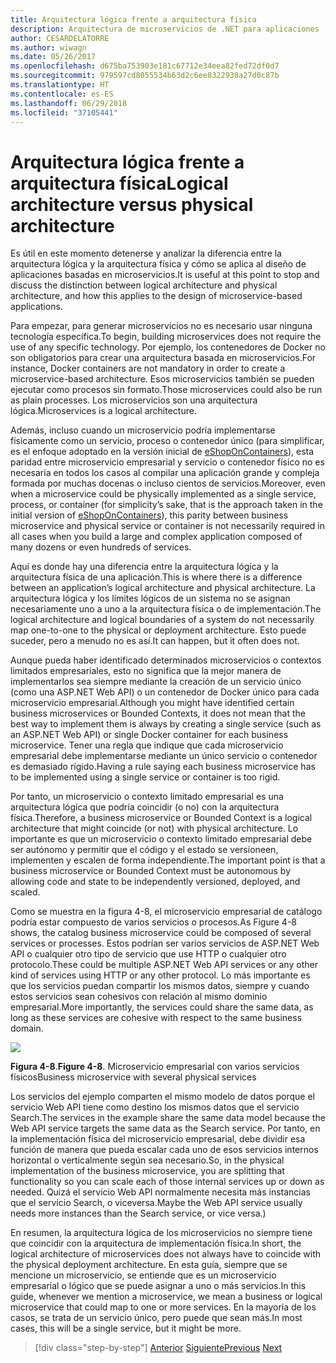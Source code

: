 ```yaml
---
title: Arquitectura lógica frente a arquitectura física
description: Arquitectura de microservicios de .NET para aplicaciones .NET en contenedores | Arquitectura lógica frente a arquitectura física
author: CESARDELATORRE
ms.author: wiwagn
ms.date: 05/26/2017
ms.openlocfilehash: d675ba753903e181c67712e34eea82fed72df0d7
ms.sourcegitcommit: 979597cd8055534b63d2c6ee8322938a27d0c87b
ms.translationtype: HT
ms.contentlocale: es-ES
ms.lasthandoff: 06/29/2018
ms.locfileid: "37105441"
---
```

# <a name="logical-architecture-versus-physical-architecture"></a><span data-ttu-id="6000e-103">Arquitectura lógica frente a arquitectura física</span><span class="sxs-lookup"><span data-stu-id="6000e-103">Logical architecture versus physical architecture</span></span>

<span data-ttu-id="6000e-104">Es útil en este momento detenerse y analizar la diferencia entre la arquitectura lógica y la arquitectura física y cómo se aplica al diseño de aplicaciones basadas en microservicios.</span><span class="sxs-lookup"><span data-stu-id="6000e-104">It is useful at this point to stop and discuss the distinction between logical architecture and physical architecture, and how this applies to the design of microservice-based applications.</span></span>

<span data-ttu-id="6000e-105">Para empezar, para generar microservicios no es necesario usar ninguna tecnología específica.</span><span class="sxs-lookup"><span data-stu-id="6000e-105">To begin, building microservices does not require the use of any specific technology.</span></span> <span data-ttu-id="6000e-106">Por ejemplo, los contenedores de Docker no son obligatorios para crear una arquitectura basada en microservicios.</span><span class="sxs-lookup"><span data-stu-id="6000e-106">For instance, Docker containers are not mandatory in order to create a microservice-based architecture.</span></span> <span data-ttu-id="6000e-107">Esos microservicios también se pueden ejecutar como procesos sin formato.</span><span class="sxs-lookup"><span data-stu-id="6000e-107">Those microservices could also be run as plain processes.</span></span> <span data-ttu-id="6000e-108">Los microservicios son una arquitectura lógica.</span><span class="sxs-lookup"><span data-stu-id="6000e-108">Microservices is a logical architecture.</span></span>

<span data-ttu-id="6000e-109">Además, incluso cuando un microservicio podría implementarse físicamente como un servicio, proceso o contenedor único (para simplificar, es el enfoque adoptado en la versión inicial de [eShopOnContainers](http://aka.ms/MicroservicesArchitecture)), esta paridad entre microservicio empresarial y servicio o contenedor físico no es necesaria en todos los casos al compilar una aplicación grande y compleja formada por muchas docenas o incluso cientos de servicios.</span><span class="sxs-lookup"><span data-stu-id="6000e-109">Moreover, even when a microservice could be physically implemented as a single service, process, or container (for simplicity’s sake, that is the approach taken in the initial version of [eShopOnContainers](http://aka.ms/MicroservicesArchitecture)), this parity between business microservice and physical service or container is not necessarily required in all cases when you build a large and complex application composed of many dozens or even hundreds of services.</span></span>

<span data-ttu-id="6000e-110">Aquí es donde hay una diferencia entre la arquitectura lógica y la arquitectura física de una aplicación.</span><span class="sxs-lookup"><span data-stu-id="6000e-110">This is where there is a difference between an application’s logical architecture and physical architecture.</span></span> <span data-ttu-id="6000e-111">La arquitectura lógica y los límites lógicos de un sistema no se asignan necesariamente uno a uno a la arquitectura física o de implementación.</span><span class="sxs-lookup"><span data-stu-id="6000e-111">The logical architecture and logical boundaries of a system do not necessarily map one-to-one to the physical or deployment architecture.</span></span> <span data-ttu-id="6000e-112">Esto puede suceder, pero a menudo no es así.</span><span class="sxs-lookup"><span data-stu-id="6000e-112">It can happen, but it often does not.</span></span>

<span data-ttu-id="6000e-113">Aunque pueda haber identificado determinados microservicios o contextos limitados empresariales, esto no significa que la mejor manera de implementarlos sea siempre mediante la creación de un servicio único (como una ASP.NET Web API) o un contenedor de Docker único para cada microservicio empresarial.</span><span class="sxs-lookup"><span data-stu-id="6000e-113">Although you might have identified certain business microservices or Bounded Contexts, it does not mean that the best way to implement them is always by creating a single service (such as an ASP.NET Web API) or single Docker container for each business microservice.</span></span> <span data-ttu-id="6000e-114">Tener una regla que indique que cada microservicio empresarial debe implementarse mediante un único servicio o contenedor es demasiado rígido.</span><span class="sxs-lookup"><span data-stu-id="6000e-114">Having a rule saying each business microservice has to be implemented using a single service or container is too rigid.</span></span>

<span data-ttu-id="6000e-115">Por tanto, un microservicio o contexto limitado empresarial es una arquitectura lógica que podría coincidir (o no) con la arquitectura física.</span><span class="sxs-lookup"><span data-stu-id="6000e-115">Therefore, a business microservice or Bounded Context is a logical architecture that might coincide (or not) with physical architecture.</span></span> <span data-ttu-id="6000e-116">Lo importante es que un microservicio o contexto limitado empresarial debe ser autónomo y permitir que el código y el estado se versioneen, implementen y escalen de forma independiente.</span><span class="sxs-lookup"><span data-stu-id="6000e-116">The important point is that a business microservice or Bounded Context must be autonomous by allowing code and state to be independently versioned, deployed, and scaled.</span></span>

<span data-ttu-id="6000e-117">Como se muestra en la figura 4-8, el microservicio empresarial de catálogo podría estar compuesto de varios servicios o procesos.</span><span class="sxs-lookup"><span data-stu-id="6000e-117">As Figure 4-8 shows, the catalog business microservice could be composed of several services or processes.</span></span> <span data-ttu-id="6000e-118">Estos podrían ser varios servicios de ASP.NET Web API o cualquier otro tipo de servicio que use HTTP o cualquier otro protocolo.</span><span class="sxs-lookup"><span data-stu-id="6000e-118">These could be multiple ASP.NET Web API services or any other kind of services using HTTP or any other protocol.</span></span> <span data-ttu-id="6000e-119">Lo más importante es que los servicios puedan compartir los mismos datos, siempre y cuando estos servicios sean cohesivos con relación al mismo dominio empresarial.</span><span class="sxs-lookup"><span data-stu-id="6000e-119">More importantly, the services could share the same data, as long as these services are cohesive with respect to the same business domain.</span></span>

![](./media/image8.png)

<span data-ttu-id="6000e-120">**Figura 4-8**.</span><span class="sxs-lookup"><span data-stu-id="6000e-120">**Figure 4-8**.</span></span> <span data-ttu-id="6000e-121">Microservicio empresarial con varios servicios físicos</span><span class="sxs-lookup"><span data-stu-id="6000e-121">Business microservice with several physical services</span></span>

<span data-ttu-id="6000e-122">Los servicios del ejemplo comparten el mismo modelo de datos porque el servicio Web API tiene como destino los mismos datos que el servicio Search.</span><span class="sxs-lookup"><span data-stu-id="6000e-122">The services in the example share the same data model because the Web API service targets the same data as the Search service.</span></span> <span data-ttu-id="6000e-123">Por tanto, en la implementación física del microservicio empresarial, debe dividir esa función de manera que pueda escalar cada uno de esos servicios internos horizontal o verticalmente según sea necesario.</span><span class="sxs-lookup"><span data-stu-id="6000e-123">So, in the physical implementation of the business microservice, you are splitting that functionality so you can scale each of those internal services up or down as needed.</span></span> <span data-ttu-id="6000e-124">Quizá el servicio Web API normalmente necesita más instancias que el servicio Search, o viceversa.</span><span class="sxs-lookup"><span data-stu-id="6000e-124">Maybe the Web API service usually needs more instances than the Search service, or vice versa.)</span></span>

<span data-ttu-id="6000e-125">En resumen, la arquitectura lógica de los microservicios no siempre tiene que coincidir con la arquitectura de implementación física.</span><span class="sxs-lookup"><span data-stu-id="6000e-125">In short, the logical architecture of microservices does not always have to coincide with the physical deployment architecture.</span></span> <span data-ttu-id="6000e-126">En esta guía, siempre que se mencione un microservicio, se entiende que es un microservicio empresarial o lógico que se puede asignar a uno o más servicios.</span><span class="sxs-lookup"><span data-stu-id="6000e-126">In this guide, whenever we mention a microservice, we mean a business or logical microservice that could map to one or more services.</span></span> <span data-ttu-id="6000e-127">En la mayoría de los casos, se trata de un servicio único, pero puede que sean más.</span><span class="sxs-lookup"><span data-stu-id="6000e-127">In most cases, this will be a single service, but it might be more.</span></span>


>[!div class="step-by-step"]
<span data-ttu-id="6000e-128">[Anterior](data-sovereignty-per-microservice.md)
[Siguiente](distributed-data-management.md)</span><span class="sxs-lookup"><span data-stu-id="6000e-128">[Previous](data-sovereignty-per-microservice.md)
[Next](distributed-data-management.md)</span></span>
